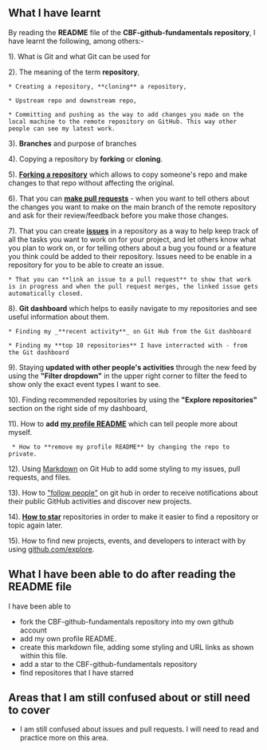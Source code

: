 ## **What I have learnt**

By reading the **README** file of the **CBF-github-fundamentals repository**, I have learnt the following, among others:-

1). What is Git and what Git can be used for

2). The meaning of the term **repository**, 

    * Creating a repository, **cloning** a repository,

    * Upstream repo and downstream repo,

    * Committing and pushing as the way to add changes you made on the local machine to the remote repository on GitHub. This way other people can see my latest work. 

3). **Branches** and purpose of branches

4). Copying a repository by **forking** or **cloning**.

5). [**Forking a repository**](https://docs.github.com/en/pull-requests/collaborating-with-pull-requests/working-with-forks/fork-a-repo) which allows to copy someone's repo and make changes to that repo without affecting the original.

6). That you can [**make pull requests**](https://docs.github.com/en/pull-requests/collaborating-with-pull-requests/proposing-changes-to-your-work-with-pull-requests/creating-a-pull-request) - when you want to tell others about the changes you want to make on the main branch of the remote repository and ask for their review/feedback before you make those changes.

7). That you can create [**issues**](https://docs.github.com/en/issues/tracking-your-work-with-issues/about-issues) in a repository as a way to help keep track of all the tasks you want to work on for your project, and let others know what you plan to work on, or for telling others about a bug you found or a feature you think could be added to their repository. Issues need to be enable in a repository for you to be able to create an issue.

    * That you can **link an issue to a pull request** to show that work is in progress and when the pull request merges, the linked issue gets automatically closed. 

8). **Git dashboard** which helps to easily navigate to my repositories and see useful information about them.

    * Finding my _**recent activity**_ on Git Hub from the Git dashboard

    * Finding my **top 10 repositories** I have interracted with - from the Git dashboard

9). Staying **updated with other people's activities** through the new feed by using the  **"Filter dropdown"** in the upper right corner to filter the feed to show only the exact event types I want to see.

10). Finding recommended repositories by using the **"Explore repositories"** section on the right side of my dashboard,

11). How to **add** [**my profile README**](https://docs.github.com/en/account-and-profile/setting-up-and-managing-your-github-profile/customizing-your-profile/managing-your-profile-readme#prerequisites) which can tell people more about myself.

     * How to **remove my profile README** by changing the repo to private.

12). Using [Markdown](https://docs.github.com/en/get-started/writing-on-github/getting-started-with-writing-and-formatting-on-github/basic-writing-and-formatting-syntax) on Git Hub to add some styling to my issues, pull requests, and files.

13). How to ["follow people"](https://docs.github.com/en/get-started/exploring-projects-on-github/following-people) on git hub in order to receive notifications about their public GitHub activities and discover new projects.

14). [**How to star**](https://docs.github.com/en/get-started/exploring-projects-on-github/saving-repositories-with-stars) repositories in order to make it easier to find a repository or topic again later. 

15). How to find new projects, events, and developers to interact with by using [github.com/explore](github.com/explore).

## **What I have been able to do after reading the README file**

I have been able to
 - fork the CBF-github-fundamentals repository into my own github account
 - add my own profile README.
 - create this markdown file, adding some styling and URL links as shown within this file.
 - add a star to the CBF-github-fundamentals repository
 - find repositores that I have starred 
 
## **Areas that I am still confused about or still need to cover**

- I am still confused about issues and pull requests. I will need to read and practice more on this area.


